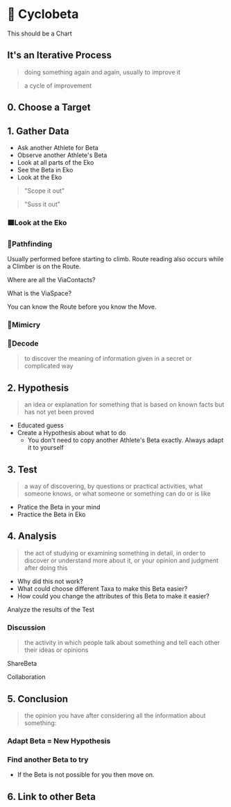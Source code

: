 # 🔷 Cyclobeta

This should be a Chart

## It's an Iterative Process

> doing something again and again, usually to improve it

> a cycle of improvement

## 0. Choose a Target

## 1. Gather Data

- Ask another Athlete for Beta
- Observe another Athlete's Beta
- Look at all parts of the Eko
- See the Beta in Eko
- Look at the Eko

> "Scope it out"

> "Suss it out"

### 🟩<eko>Look at the Eko</eko>

### 🔻<via>Pathfinding</via>

Usually performed before starting to climb. <via>Route</via> reading also occurs while a Climber is on the <via>Route</via>.

Where are all the ViaContacts?

What is the ViaSpace?

You can know the <via>Route</via> before you know the Move.

### 🔷<beta>Mimicry</beta>

### 🔷<beta>Decode</beta>

> to discover the meaning of information given in a secret or complicated way

## 2. Hypothesis

> an idea or explanation for something that is based on known facts but has not yet been proved

- Educated guess
- Create a Hypothesis about what to do
    - You don't need to copy another Athlete's Beta exactly. Always adapt it to yourself

## 3. Test

> a way of discovering, by questions or practical activities, what someone knows, or what someone or something can do or is like

- Pratice the Beta in your mind
- Practice the Beta in Eko

## 4. Analysis

> the act of studying or examining something in detail, in order to discover or understand more about it, or your opinion and judgment after doing this

- Why did this not work?
- What could choose different Taxa to make this Beta easier?
- How could you change the attributes of this Beta to make it easier?

Analyze the results of the Test

### Discussion

> the activity in which people talk about something and tell each other their ideas or opinions

ShareBeta

Collaboration

## 5. Conclusion

> the opinion you have after considering all the information about something:

### Adapt Beta = New Hypothesis

### Find another Beta to try

- If the Beta is not possible for you then move on.

## 6. Link to other Beta